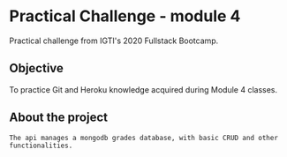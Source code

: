 # Practical Challenge - module 4

Practical challenge from IGTI's 2020 Fullstack Bootcamp.

## Objective

To practice Git and Heroku knowledge acquired during Module 4 classes.

## About the project

```
The api manages a mongodb grades database, with basic CRUD and other functionalities. 
```
